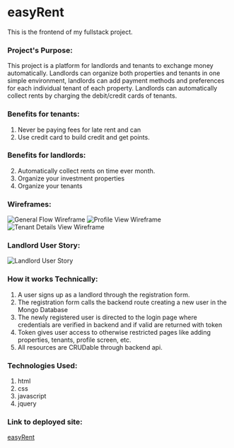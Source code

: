 # easyRent

This is the frontend of my fullstack project.

### Project's Purpose:
This project is a platform for landlords and tenants to exchange money automatically. Landlords can organize both properties and tenants in one simple environment, landlords can add payment methods and preferences for each individual tenant of each property. Landlords can automatically collect rents by charging the debit/credit cards of tenants. 

### Benefits for tenants: 
1. Never be paying fees for late rent and can 
2. Use credit card to build credit and get points.

### Benefits for landlords:
2. Automatically collect rents on time ever month.
3. Organize your investment properties
4. Organize your tenants

### Wireframes:
![General Flow Wireframe](https://imgur.com/gallery/Z5Nm2of?raw=true)
![Profile View Wireframe](https://imgur.com/gallery/yiWUYet?raw=true)
![Tenant Details View Wireframe](https://imgur.com/gallery/zuLUzVO?raw=true)


### Landlord User Story:
![Landlord User Story](https://imgur.com/gallery/P8Y3Zyk?raw=true)

### How it works Technically:
1. A user signs up as a landlord through the registration form.
2. The registration form calls the backend route creating a new user in the Mongo Database
3. The newly registered user is directed to the login page where credentials are verified in backend and if valid are returned with token
4. Token gives user access to otherwise restricted pages like adding properties, tenants, profile screen, etc. 
5. All resources are CRUDable through backend api. 

### Technologies Used:
1. html
2. css
3. javascript
4. jquery

### Link to deployed site:
[easyRent](https://matthewhiggins415.github.io/landlord-client/) 
